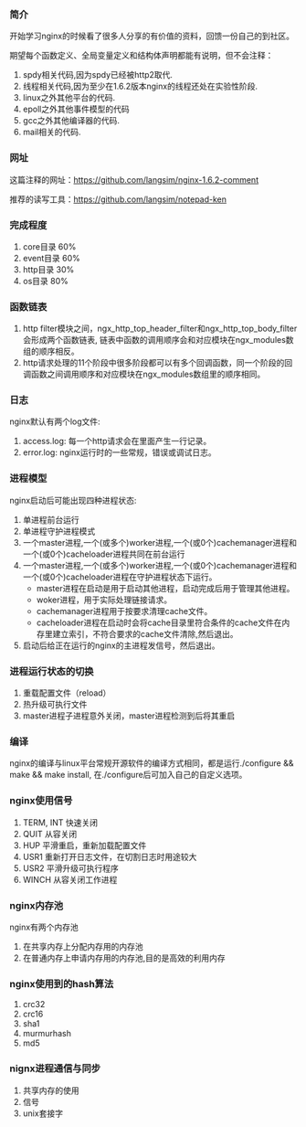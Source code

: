 
### 简介

开始学习nginx的时候看了很多人分享的有价值的资料，回馈一份自己的到社区。

期望每个函数定义、全局变量定义和结构体声明都能有说明，但不会注释：

1. spdy相关代码,因为spdy已经被http2取代.
2. 线程相关代码,因为至少在1.6.2版本nginx的线程还处在实验性阶段.
3. linux之外其他平台的代码.
4. epoll之外其他事件模型的代码
5. gcc之外其他编译器的代码.
6. mail相关的代码.

### 网址

这篇注释的网址：https://github.com/langsim/nginx-1.6.2-comment

推荐的读写工具：https://github.com/langsim/notepad-ken


### 完成程度

1. core目录    60%
2. event目录   60%
3. http目录    30%
4. os目录      80%


### 函数链表

1. http filter模块之间，ngx_http_top_header_filter和ngx_http_top_body_filter会形成两个函数链表, 链表中函数的调用顺序会和对应模块在ngx_modules数组的顺序相反。
2. http请求处理的11个阶段中很多阶段都可以有多个回调函数，同一个阶段的回调函数之间调用顺序和对应模块在ngx_modules数组里的顺序相同。　


### 日志

nginx默认有两个log文件:

1. access.log: 每一个http请求会在里面产生一行记录。
2. error.log: nginx运行时的一些常规，错误或调试日志。


### 进程模型

nginx启动后可能出现四种进程状态:

1. 单进程前台运行
2. 单进程守护进程模式
3. 一个master进程,一个(或多个)worker进程,一个(或0个)cachemanager进程和一个(或0个)cacheloader进程共同在前台运行
4. 一个master进程,一个(或多个)worker进程,一个(或0个)cachemanager进程和一个(或0个)cacheloader进程在守护进程状态下运行。
    * master进程在启动是用于启动其他进程，启动完成后用于管理其他进程。
    * woker进程，用于实际处理链接请求。
    * cachemanager进程用于按要求清理cache文件。
    * cacheloader进程在启动时会将cache目录里符合条件的cache文件在内存里建立索引，不符合要求的cache文件清除,然后退出。
5. 启动后给正在运行的nginx的主进程发信号，然后退出。


### 进程运行状态的切换

1. 重载配置文件（reload）
2. 热升级可执行文件
3. master进程子进程意外关闭，master进程检测到后将其重启


### 编译

nginx的编译与linux平台常规开源软件的编译方式相同，都是运行./configure && make && make install, 在./configure后可加入自己的自定义选项。


### nginx使用信号

1. TERM, INT 快速关闭
2. QUIT 从容关闭
3. HUP 平滑重启，重新加载配置文件
4. USR1 重新打开日志文件，在切割日志时用途较大
5. USR2 平滑升级可执行程序
6. WINCH 从容关闭工作进程


### nginx内存池

nginx有两个内存池

1. 在共享内存上分配内存用的内存池
2. 在普通内存上申请内存用的内存池,目的是高效的利用内存


### nginx使用到的hash算法

1. crc32
2. crc16
3. sha1
4. murmurhash
5. md5


### nignx进程通信与同步

1. 共享内存的使用
2. 信号
3. unix套接字
